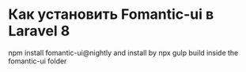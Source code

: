 # Как установить Fomantic-ui в Laravel 8

npm install fomantic-ui@nightly
and install by npx gulp build inside the fomantic-ui folder
